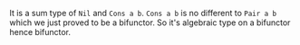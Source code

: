 It is a sum type of `Nil` and `Cons a b`. `Cons a b` is no different to `Pair a b` which we just proved to be a bifunctor. So it's algebraic type on a bifunctor hence bifunctor.